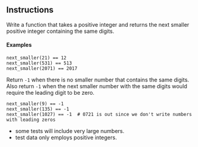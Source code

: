 ## Instructions
Write a function that takes a positive integer and returns the next smaller 
positive integer containing the same digits.

#### Examples
```
next_smaller(21) == 12
next_smaller(531) == 513
next_smaller(2071) == 2017
```
Return `-1` when there is no smaller number that contains the same digits. Also 
return `-1` when the next smaller number with the same digits would require the 
leading digit to be zero.
```
next_smaller(9) == -1
next_smaller(135) == -1
next_smaller(1027) == -1  # 0721 is out since we don't write numbers with leading zeros
```
- some tests will include very large numbers.
- test data only employs positive integers.